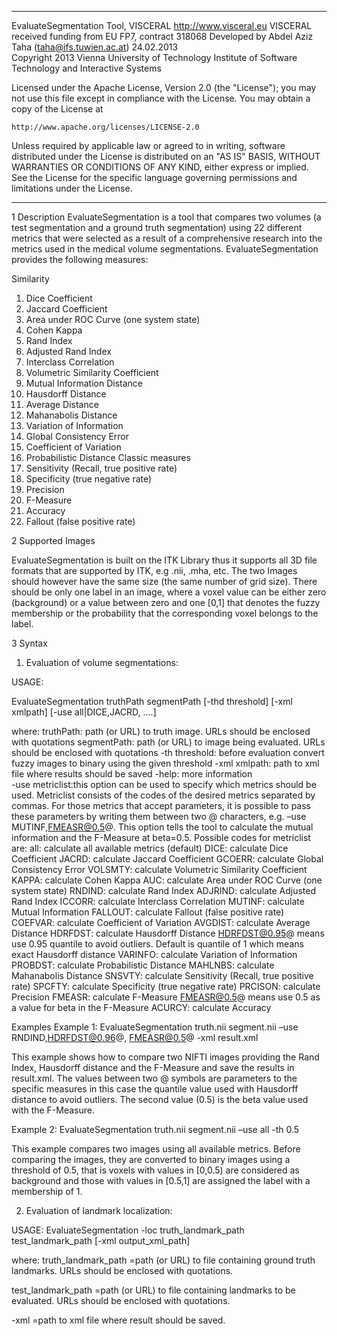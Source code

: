 ********************************************************************************
EvaluateSegmentation Tool, VISCERAL http://www.visceral.eu
VISCERAL received funding from EU FP7, contract 318068 
Developed by Abdel Aziz Taha (taha@ifs.tuwien.ac.at) 
24.02.2013  
Copyright 2013 Vienna University of Technology
Institute of Software Technology and Interactive Systems

Licensed under the Apache License, Version 2.0 (the "License");
you may not use this file except in compliance with the License.
You may obtain a copy of the License at

    http://www.apache.org/licenses/LICENSE-2.0

Unless required by applicable law or agreed to in writing, software
distributed under the License is distributed on an "AS IS" BASIS,
WITHOUT WARRANTIES OR CONDITIONS OF ANY KIND, either express or implied.
See the License for the specific language governing permissions and
limitations under the License.
********************************************************************************

1 Description
EvaluateSegmentation is a tool that compares two volumes (a test segmentation 
and a ground truth segmentation) using 22 different metrics that were selected as a 
result of a comprehensive research into the metrics used in the medical volume 
segmentations. EvaluateSegmentation provides the following measures:
 
Similarity
1.	Dice Coefficient
2.	Jaccard Coefficient
3.	Area under ROC Curve (one system state)
4.	Cohen Kappa
5.	Rand Index
6.	Adjusted Rand Index
7.	Interclass Correlation 
8.	Volumetric Similarity Coefficient
9.	Mutual Information
Distance   
10.	Hausdorff Distance
11.	Average Distance
12.	Mahanabolis Distance
13.	Variation of Information
14.	Global Consistency Error
15.	Coefficient of Variation
16.	Probabilistic Distance
Classic measures
17.	Sensitivity (Recall, true positive rate)
18.	Specificity (true negative rate)
19.	Precision 
20.	F-Measure
21.	Accuracy
22.	Fallout (false positive rate)

2 Supported Images 

EvaluateSegmentation is built on the ITK Library thus it supports all 3D file formats 
that are supported by ITK, e.g .nii, .mha, etc. The two Images should however have the 
same size (the same number of grid size). There should be only one label in an image, 
where a voxel value can be either zero (background) or a value between zero and
one [0,1] that denotes the fuzzy membership or the probability that the 
corresponding voxel belongs to the label. 

3 Syntax

1) Evaluation of volume segmentations:

USAGE: 

EvaluateSegmentation truthPath segmentPath [-thd threshold] [-xml xmlpath] 
[-use all|DICE,JACRD, ....]

where:
truthPath:	path (or URL) to truth image. URLs should be enclosed with quotations
segmentPath:	path (or URL) to image being evaluated. URLs should be enclosed with quotations
-th threshold:	before evaluation convert fuzzy images to binary using the given
threshold
-xml xmlpath:	path to xml file where results should be saved
-help:		more information	
-use metriclist:this option can be used to specify which metrics should be used. 
Metriclist consists of the codes of the desired metrics separated by commas. 
For those metrics that accept parameters, it is possible to pass these parameters 
by writing them between two @ characters, e.g. –use MUTINF,FMEASR@0.5@. This 
option tells the tool to calculate the mutual information and the F-Measure at beta=0.5.
Possible codes for metriclist are:
		all: calculate all available metrics (default)
		DICE: calculate Dice Coefficient
		JACRD: calculate Jaccard Coefficient
		GCOERR: calculate Global Consistency Error
		VOLSMTY: calculate Volumetric Similarity Coefficient
		KAPPA: calculate Cohen Kappa
		AUC: calculate Area under ROC Curve (one system state)
		RNDIND: calculate Rand Index
		ADJRIND: calculate Adjusted Rand Index 
		ICCORR: calculate Interclass Correlation 
		MUTINF: calculate Mutual Information
		FALLOUT: calculate Fallout (false positive rate)
		COEFVAR: calculate Coefficient of Variation
		AVGDIST: calculate Average Distance
		HDRFDST: calculate Hausdorff Distance HDRFDST@0.95@ means use 
		0.95 quantile to avoid outliers. Default is quantile of 1 which 
		means exact Hausdorff distance
		VARINFO: calculate Variation of Information
		PROBDST: calculate Probabilistic Distance
		MAHLNBS: calculate Mahanabolis Distance
		SNSVTY: calculate Sensitivity (Recall, true positive rate)
		SPCFTY: calculate Specificity (true negative rate)
		PRCISON: calculate Precision 
		FMEASR: calculate F-Measure  FMEASR@0.5@ means use 0.5 as a 
		value for beta in the F-Measure
		ACURCY: calculate Accuracy

Examples
Example 1: EvaluateSegmentation truth.nii segment.nii –use RNDIND,HDRFDST@0.96@,
FMEASR@0.5@ -xml result.xml

This example shows how to compare two NIFTI images providing the Rand Index,
Hausdorff distance and the F-Measure and save the results in result.xml. 
The values between two @ symbols are parameters to the specific 
measures in this case the quantile value used with Hausdorff distance to avoid 
outliers. The second value (0.5) is the beta value used with the F-Measure.

Example 2: EvaluateSegmentation truth.nii segment.nii –use all  -th 0.5  

This example compares two images using all available metrics. Before comparing 
the images, they are converted to binary images using a threshold of 0.5, 
that is voxels with values in [0,0.5) are considered as background and those 
with values in [0.5,1] are assigned the label with a membership of 1. 

2) Evaluation of landmark localization:

USAGE:
EvaluateSegmentation -loc truth_landmark_path test_landmark_path [-xml output_xml_path]

where:
truth_landmark_path =path (or URL) to file containing ground truth landmarks. URLs should be enclosed with quotations.

test_landmark_path =path (or URL) to file containing landmarks to be evaluated. URLs should be enclosed with quotations.

-xml =path to xml file where result should be saved.
